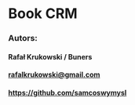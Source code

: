 # Book CRM

### Autors:
#### Rafał Krukowski / Buners
#### rafalkrukowski@gmail.com 
#### https://github.com/samcoswymysl

